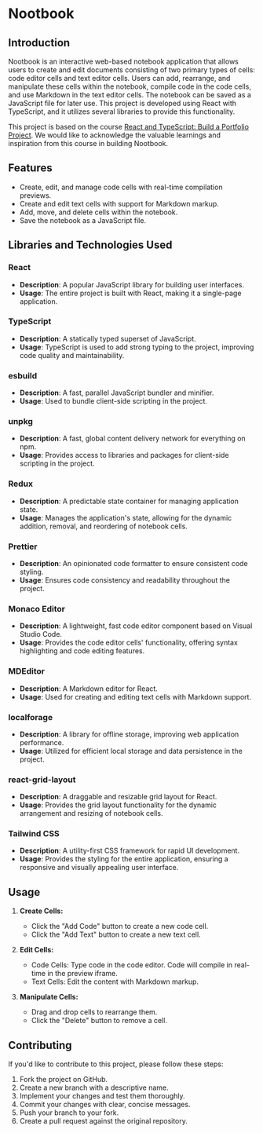 # Nootbook

## Introduction

Nootbook is an interactive web-based notebook application that allows users to create and edit documents consisting of two primary types of cells: code editor cells and text editor cells. Users can add, rearrange, and manipulate these cells within the notebook, compile code in the code cells, and use Markdown in the text editor cells. The notebook can be saved as a JavaScript file for later use. This project is developed using React with TypeScript, and it utilizes several libraries to provide this functionality.

This project is based on the course [React and TypeScript: Build a Portfolio Project](https://www.udemy.com/course/react-and-typescript-build-a-portfolio-project/). We would like to acknowledge the valuable learnings and inspiration from this course in building Nootbook.

## Features

- Create, edit, and manage code cells with real-time compilation previews.
- Create and edit text cells with support for Markdown markup.
- Add, move, and delete cells within the notebook.
- Save the notebook as a JavaScript file.

## Libraries and Technologies Used

### React

- **Description**: A popular JavaScript library for building user interfaces.
- **Usage**: The entire project is built with React, making it a single-page application.

### TypeScript

- **Description**: A statically typed superset of JavaScript.
- **Usage**: TypeScript is used to add strong typing to the project, improving code quality and maintainability.

### esbuild

- **Description**: A fast, parallel JavaScript bundler and minifier.
- **Usage**: Used to bundle client-side scripting in the project.

### unpkg

- **Description**: A fast, global content delivery network for everything on npm.
- **Usage**: Provides access to libraries and packages for client-side scripting in the project.

### Redux

- **Description**: A predictable state container for managing application state.
- **Usage**: Manages the application's state, allowing for the dynamic addition, removal, and reordering of notebook cells.

### Prettier

- **Description**: An opinionated code formatter to ensure consistent code styling.
- **Usage**: Ensures code consistency and readability throughout the project.

### Monaco Editor

- **Description**: A lightweight, fast code editor component based on Visual Studio Code.
- **Usage**: Provides the code editor cells' functionality, offering syntax highlighting and code editing features.

### MDEditor

- **Description**: A Markdown editor for React.
- **Usage**: Used for creating and editing text cells with Markdown support.

### localforage

- **Description**: A library for offline storage, improving web application performance.
- **Usage**: Utilized for efficient local storage and data persistence in the project.

### react-grid-layout

- **Description**: A draggable and resizable grid layout for React.
- **Usage**: Provides the grid layout functionality for the dynamic arrangement and resizing of notebook cells.

### Tailwind CSS

- **Description**: A utility-first CSS framework for rapid UI development.
- **Usage**: Provides the styling for the entire application, ensuring a responsive and visually appealing user interface.

## Usage

1. **Create Cells:**

   - Click the "Add Code" button to create a new code cell.
   - Click the "Add Text" button to create a new text cell.

2. **Edit Cells:**

   - Code Cells: Type code in the code editor. Code will compile in real-time in the preview iframe.
   - Text Cells: Edit the content with Markdown markup.

3. **Manipulate Cells:**

   - Drag and drop cells to rearrange them.
   - Click the "Delete" button to remove a cell.

## Contributing

If you'd like to contribute to this project, please follow these steps:

1. Fork the project on GitHub.
2. Create a new branch with a descriptive name.
3. Implement your changes and test them thoroughly.
4. Commit your changes with clear, concise messages.
5. Push your branch to your fork.
6. Create a pull request against the original repository.
